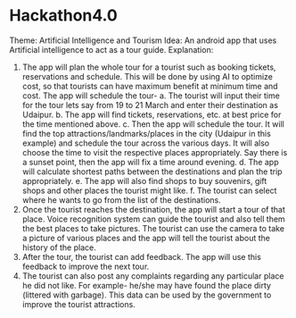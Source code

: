 # Hackathon4.0

Theme: Artificial Intelligence and Tourism
Idea: An android app that uses Artificial intelligence to act as a tour guide. 
Explanation:
1.	The app will plan the whole tour for a tourist such as booking tickets, reservations and schedule. This will be done by using AI to optimize cost, so that tourists can have maximum benefit at minimum time and cost. The app will schedule the tour-
a.	The tourist will input their time for the tour lets say from 19 to 21 March and enter their destination as Udaipur.
b.	The app will find tickets, reservations, etc. at best price for the time mentioned above.
c.	Then the app will schedule the tour. It will find the top attractions/landmarks/places in the city (Udaipur in this example) and schedule the tour across the various days. It will also choose the time to visit the respective places appropriately. Say there is a sunset point, then the app will fix a time around evening.
d.	The app will calculate shortest paths between the destinations and plan the trip appropriately.
e.	The app will also find shops to buy souvenirs, gift shops and other places the tourist might like.
f.	The tourist can select where he wants to go from the list of the destinations.
2.	Once the tourist reaches the destination, the app will start a tour of that place. Voice recognition system can guide the tourist and also tell them the best places to take pictures. The tourist can use the camera to take a picture of various places and the app will tell the tourist about the history of the place.
3.	After the tour, the tourist can add feedback. The app will use this feedback to improve the next tour.
4.	The tourist can also post any complaints regarding any particular place he did not like. For example- he/she may have found the place dirty (littered with garbage). This data can be used by the government to improve the tourist attractions.
